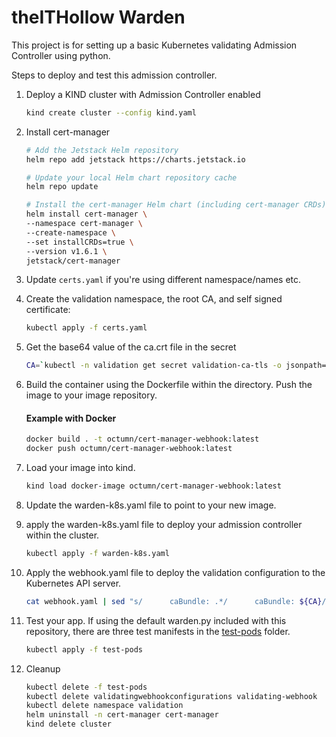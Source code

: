# theITHollow Warden

This project is for setting up a basic Kubernetes validating Admission
Controller using python.

Steps to deploy and test this admission controller.

1. Deploy a KIND cluster with Admission Controller enabled

   ```bash
   kind create cluster --config kind.yaml
   ```

1. Install cert-manager

   ```bash
   # Add the Jetstack Helm repository
   helm repo add jetstack https://charts.jetstack.io

   # Update your local Helm chart repository cache
   helm repo update

   # Install the cert-manager Helm chart (including cert-manager CRDs)
   helm install cert-manager \
   --namespace cert-manager \
   --create-namespace \
   --set installCRDs=true \
   --version v1.6.1 \
   jetstack/cert-manager
   ```

1. Update `certs.yaml` if you're using different namespace/names etc.

1. Create the validation namespace, the root CA, and self signed certificate:

   ```bash
   kubectl apply -f certs.yaml
   ```

1. Get the base64 value of the ca.crt file in the secret

   ```bash
   CA=`kubectl -n validation get secret validation-ca-tls -o jsonpath='{.data.ca\.crt}'`
   ```

1. Build the container using the Dockerfile within the directory. Push the image to your image repository.

   #### Example with Docker
   ```bash
   docker build . -t octumn/cert-manager-webhook:latest
   docker push octumn/cert-manager-webhook:latest 
   ```

1. Load your image into kind.
   ```bash
   kind load docker-image octumn/cert-manager-webhook:latest
   ```

1. Update the warden-k8s.yaml file to point to your new image.

1. apply the warden-k8s.yaml file to deploy your admission controller within the
   cluster.

   ```bash
   kubectl apply -f warden-k8s.yaml
   ```

1. Apply the webhook.yaml file to deploy the validation configuration to the
   Kubernetes API server.

   ```bash
   cat webhook.yaml | sed "s/      caBundle: .*/      caBundle: ${CA}/" | kubectl apply -f -
   ```

1. Test your app. If using the default warden.py included with this repository,
    there are three test manifests in the [test-pods](/test-pods) folder.

   ```bash
   kubectl apply -f test-pods
   ```

1. Cleanup

   ```bash
   kubectl delete -f test-pods
   kubectl delete validatingwebhookconfigurations validating-webhook
   kubectl delete namespace validation
   helm uninstall -n cert-manager cert-manager
   kind delete cluster 
```